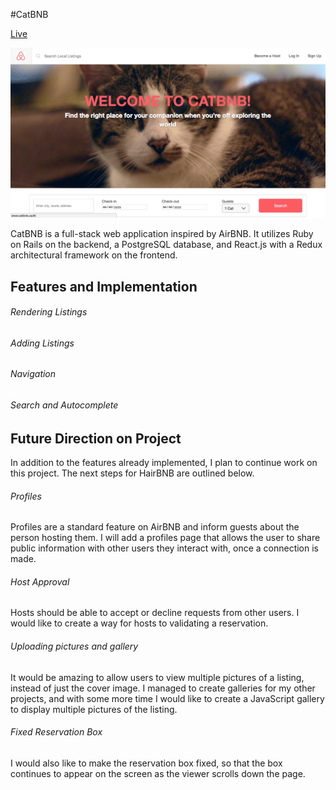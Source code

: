 
#CatBNB

[Live](http://catbnb.us)

![Front Page](/public/cover.jpg)

CatBNB is a full-stack web application inspired by AirBNB. It utilizes Ruby on Rails on the backend, a PostgreSQL database, and React.js with a Redux architectural framework on the frontend.

## Features and Implementation

###### Rendering Listings

###### Adding Listings

###### Navigation

###### Search and Autocomplete

## Future Direction on Project

In addition to the features already implemented, I plan to continue work on this project. The next steps for HairBNB are outlined below.

###### Profiles

Profiles are a standard feature on AirBNB and inform guests about the person hosting them. I will add a profiles page that allows the user to share public information with other users they interact with, once a connection is made.

###### Host Approval

Hosts should be able to accept or decline requests from other users. I would like to create a way for hosts to validating a reservation.

###### Uploading pictures and gallery

It would be amazing to allow users to view multiple pictures of a listing, instead of just the cover image. I managed to create galleries for my other projects, and with some more time I would like to create a JavaScript gallery to display multiple pictures of the listing.

###### Fixed Reservation Box

I would also like to make the reservation box fixed, so that the box continues to appear on the screen as the viewer scrolls down the page.
